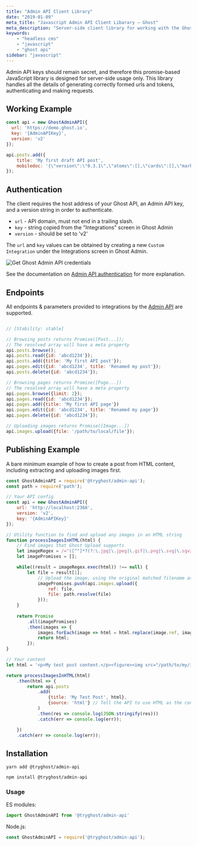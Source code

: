 ```yaml
---
title: "Admin API Client Library"
date: "2019-01-09"
meta_title: "Javascript Admin API Client Libarary – Ghost"
meta_description: "Server-side client library for working with the Ghost Admin API. Publish your content from anywhere. Read more on Ghost Docs 👉"
keywords:
    - "headless cms"
    - "javascript"
    - "ghost api"
sidebar: "javascript"
---
```


Admin API keys should remain secret, and therefore this promise-based JavaScript library is designed for server-side usage only. This library handles all the details of generating correctly formed urls and tokens, authenticating and making requests.

## Working Example

```javascript
const api = new GhostAdminAPI({
  url: 'https://demo.ghost.io',
  key: '{AdminAPIKey}',
  version: 'v2'
});

api.posts.add({
    title: 'My first draft API post',
    mobiledoc: '{\"version\":\"0.3.1\",\"atoms\":[],\"cards\":[],\"markups\":[],\"sections\":[[1,\"p\",[[0,[],0,\"My post content. Work in progress...\"]]]]}'
});
```

## Authentication

The client requires the host address of your Ghost API, an Admin API key, and a version string in order to authenticate.

- `url` - API domain, must not end in a trailing slash.
- `key` - string copied from the "Integrations" screen in Ghost Admin
- `version` - should be set to 'v2'

The `url` and `key` values can be obtained by creating a new `Custom Integration` under the Integrations screen in Ghost Admin.

![Get Ghost Admin API credentials](/images/apikey.png)

See the documentation on [Admin API authentication](/api/admin/#authentication) for more explanation.

## Endpoints

All endpoints & parameters provided to integrations by the [Admin API](/api/admin/) are supported.

```javascript

// [Stability: stable]

// Browsing posts returns Promise([Post...]);
// The resolved array will have a meta property
api.posts.browse();
api.posts.read({id: 'abcd1234'});
api.posts.add({title: 'My first API post'});
api.pages.edit({id: 'abcd1234', title: 'Renamed my post'});
api.posts.delete({id: 'abcd1234'});

// Browsing pages returns Promise([Page...])
// The resolved array will have a meta property
api.pages.browse({limit: 2});
api.pages.read({id: 'abcd1234'});
api.pages.add({title: 'My first API page'})
api.pages.edit({id: 'abcd1234', title: 'Renamed my page'})
api.pages.delete({id: 'abcd1234'});

// Uploading images returns Promise([Image...])
api.images.upload({file: '/path/to/local/file'});
```

## Publishing Example

A bare minimum example of how to create a post from HTML content, including extracting and uploading images first.

```JavaScript
const GhostAdminAPI = require('@tryghost/admin-api');
const path = require('path');

// Your API config
const api = new GhostAdminAPI({
    url: 'http://localhost:2368',
    version: 'v2',
    key: '{AdminAPIKey}'
});

// Utility function to find and upload any images in an HTML string
function processImagesInHTML(html) {
    // Find images that Ghost Upload supports
    let imageRegex = /="([^"]*?(?:\.jpg|\.jpeg|\.gif|\.png|\.svg|\.sgvz))"/gmi;
    let imagePromises = [];

    while((result = imageRegex.exec(html)) !== null) {
        let file = result[1];
            // Upload the image, using the original matched filename as a reference
            imagePromises.push(api.images.upload({
                ref: file,
                file: path.resolve(file)
            }));
    }
    
    return Promise
        .all(imagePromises)
        .then(images => {
            images.forEach(image => html = html.replace(image.ref, image.url));        
            return html;            
        });
}

// Your content
let html = '<p>My test post content.</p><figure><img src="/path/to/my/image.jpg" /><figcaption>My awesome photo</figcaption></figure>';

return processImagesInHTML(html)
    .then(html => {        
        return api.posts        
            .add(
                {title: 'My Test Post', html},             
                {source: 'html'} // Tell the API to use HTML as the content source, instead of mobiledoc
            )
            .then(res => console.log(JSON.stringify(res)))
            .catch(err => console.log(err));

    })
    .catch(err => console.log(err));
```


## Installation

`yarn add @tryghost/admin-api`

`npm install @tryghost/admin-api`


### Usage

ES modules:

```javascript
import GhostAdminAPI from '@tryghost/admin-api'
```

Node.js:

```javascript
const GhostAdminAPI = require('@tryghost/admin-api');
```
